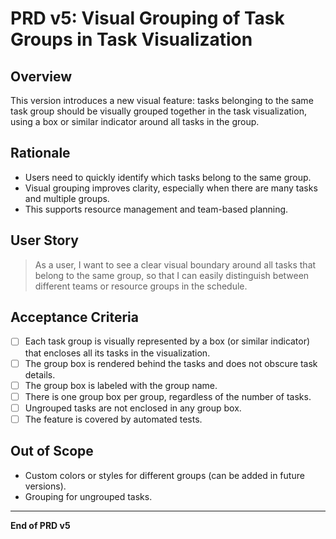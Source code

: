 # PRD v5: Visual Grouping of Task Groups in Task Visualization

## Overview

This version introduces a new visual feature: tasks belonging to the same task group should be visually grouped together in the task visualization, using a box or similar indicator around all tasks in the group.

## Rationale
- Users need to quickly identify which tasks belong to the same group.
- Visual grouping improves clarity, especially when there are many tasks and multiple groups.
- This supports resource management and team-based planning.

## User Story
> As a user, I want to see a clear visual boundary around all tasks that belong to the same group, so that I can easily distinguish between different teams or resource groups in the schedule.

## Acceptance Criteria
- [ ] Each task group is visually represented by a box (or similar indicator) that encloses all its tasks in the visualization.
- [ ] The group box is rendered behind the tasks and does not obscure task details.
- [ ] The group box is labeled with the group name.
- [ ] There is one group box per group, regardless of the number of tasks.
- [ ] Ungrouped tasks are not enclosed in any group box.
- [ ] The feature is covered by automated tests.

## Out of Scope
- Custom colors or styles for different groups (can be added in future versions).
- Grouping for ungrouped tasks.

---

**End of PRD v5** 